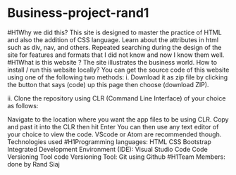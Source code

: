# Business-project-rand1

#H1Why we did this?
This site is designed to master the practice of HTML and also the addition of CSS language.
Learn about the attributes in html such as div, nav, and others.
Repeated searching during the design of the site for features and formats that I did not know and now I know them well.
#H1What is this website ?
The site illustrates the business world.
How to install / run this website locally?
You can get the source code of this website using one of the following two methods:
i. Download it as zip file by clicking the button that says (code) up this page then choose (download ZIP).

ii. Clone the repository using CLR (Command Line Interface) of your choice as follows:

Navigate to the location where you want the app files to be using CLR.
Copy and past it into the CLR then hit Enter
You can then use any text editor of your choice to view the code. VScode or Atom are recommended though.
Technologies used
#H1Programming languages:
HTML
CSS
Bootstrap
Integrated Development Environment (IDE):
Visual Studio Code
Code Versioning Tool
code Versioning Tool:
Git using Github
#H1Team Members:
done by Rand Siaj
